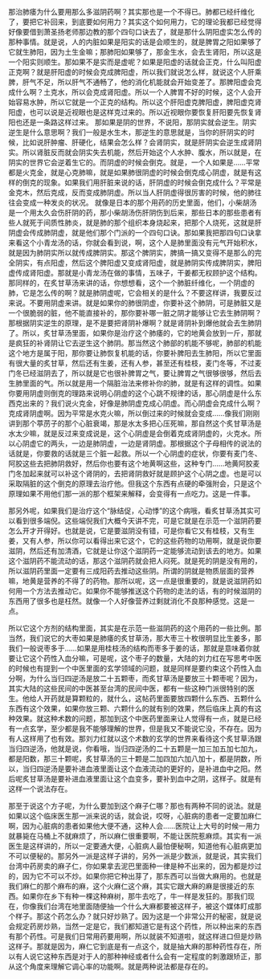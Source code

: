 那治肺痿为什么要用那么多滋阴药啊？其实那也是一个不得已。肺都已经纤维化了，要把它补回来，到底要如何用力？其实这个如何用力，它的理论我都已经觉得好像要借到萧圣扬老师那边教的那个四句口诀去了，就是那什么阴阳虚实怎么传的那种事情。就是说，人的内脏如果是阳实的话是会顺生的，就是脾胃之阳如果够了它就生肺阳，因为土生金嘛；那肺阳如果够了，那金生水，会去生肾阳，所以这是一个阳实则顺生。那如果不是实而是虚呢？如果是阳虚的话就会正克，什么叫阳虚正克啊？就是肝阳虚的时候会克成脾阳虚，所以我们就说怎么样，就说这个人肝乘脾，肝气不足，所以肝气不通畅了，他的消化机能就会开始变差了。那脾阳虚会克成什么啊？土克水，所以会克成肾阳虚。所以一个人脾胃不好的时候，这个人会开始容易水肿，所以它就是一个正克的结构。所以这个肝阳虚克脾阳虚，脾阳虚克肾阳虚，也可以说是近视眼也是这样克过来的。所以近视眼你要恢复肝阳要先恢复肾阳也还是一条路这样过来。
那如果是阴的世界，不说阳，那阴实就会逆生。阴实逆生是什么意思啊？我们一般是水生木，那逆生的意思就是，当你的肝阴实的时候，比如说肝肿瘤、肝硬化，结果会怎么样？会肾阴实，就是肝阴实会逆生成肾阴实。所以肾脏反而就会阴实失去机能，然后开始这个人水肿、腹水，所以就是，在阴实的世界它会逆着生它的。而阴虚的时候会倒克。就是，一个人如果是……平常都是火克金，就是心克肺嘛，就是如果肺很阴虚的时候会倒克成心阴虚，就是有这样的倒克的现象。如果我们用肝脏来说的话，肝阴虚的时候会倒克成什么？平常是金克木，然后克成，反而变成肺阴虚。所以当人肝阴虚得很厉害的时候，他的肺往往会变成一种发炎的状况。
就像是日本的那个用药的历史里面，他们，小柴胡汤是一个用太久会伤肝阴的药，那小柴胡汤伤肝阴伤到后来，那些日本的那些患者有些人就死于间质性肺炎，就是肺的那个组织本身烧起来，把那个人烧死，这就是肝阴虚会传成肺阴虚，就是他们那个门派的一个四句口诀。那如果我把那四句口诀拿来看这个小青龙汤的话，你就会看到说，啊，这个人是肺里面没有元气开始积水，就是因为肺阴实所以就传成脾阴实。那这个脾阴实，脾搞一搞又变得不是那么的完全阴实，有点阳虚，然后这个脾阳虚又变成肾阳虚，就是肺阴实传成脾阴实，脾阳虚传成肾阳虚。那就是小青龙汤在做的事情，五味子，干姜都无权顾护这个结构。
那同样的，在炙甘草汤来讲的话，你想想看，这个一个肺脏纤维化，一个阴虚的肺，它是怎么传的啊？就是肺阴虚呢，它会相关的是什么？不要这样讲，我要反过来说。不要用阴虚来讲。就是如果你的肺很阴虚，你要补这个肺阴，可是肺脏又是一个很脆弱的脏，他不能直接补的，那你要补哪一脏之阴才能够让它去生肺阴啊？那根据阴实逆生的原理，是不是要把肾阴补爆啊？就是肾阴补到爆他就会去生肺阴了。所以，炙甘草汤里面，如果你是治疗这个肺痿的，它的地黄会放到一斤，那就是疯狂的补肾阴让它去逆生这个肺阴。那当然这个肺部的机能不够呢，肺部的机能这个地方是属于阳，那你要让肺恢复机能的话，你要补脾阳去生肺阳，所以它里面有很大量的炙甘草，然后还有生姜，还有人参，甚至还有桂枝，麦门冬等，不过麦门冬已经滋阴去了，所以就是它也很补脾胃之气，要让脾胃之气很够很够，然后去生肺里面的气。所以就是用一个隔脏治法来修补你的肺，就是有这样的调性。如果你要用阴虚则倒克的理路来说明心阴虚的这个心跳不规律的话，那心阴虚是什么东西克出来的？我们说火克金，好像是肺阴虚克成心阴虚。而心阴虚会克成什么啊？克成肾阴虚啊。因为平常是水克火嘛，所以倒过来的时候就会变成……像我们刚刚讲到那个葶苈子的那个心脏衰竭，那是水太多把心压死嘛，那自然这个炙甘草汤是水太少嘛，就是反过来变成说是，这个心阴虚是会倒着克成肾阴虚的，火克水。所以心阴虚它的两头，一边是肺阴虚，一边是肾阴虚。那根据这个子母相传的说法的话就是，你要救的话就是三个脏一起救。所以一个心阴虚的症状，你要有麦门冬、阿胶这些去把肺阴救好，然后你也要有这个地黄啊这些，这种专门……地黄阿胶麦门冬加起来就可以补这个肾阴的，去把肾阴救好就是顾护这个心阴之虚。也是可以采取隔脏的这个倒克的原理去治疗他。但我这个东西有点硬的牵强附会，只是这个原理如果不用他们那一派的那个框架来解释，会变得有一点吃力。这是一件事。

那另外呢，如果我们是治疗这个“脉结促，心动悸”的这个病哦，看炙甘草汤其实可以看到很多端倪。这些端倪我们大概今天讲不完，可是它就是在示范一个滋阴药要怎么开才开得好。也就是说，它是要滋阴没有错，可是你看它又有桂枝，又有生姜，又有人参，所以你可以看得出来它这个，它的这些药物的功用啊，就是说你要滋阴，然后还有加清酒，它就是让你这个滋阴药一定能够流动到该去的地方。如果这个滋阴药不能流动的话，那这个滋阴药就会把人闷死。就是死的阴是没有用的，所以滋阴药里面一定要有三成阳药去推动这些阴。所谓的阴就是物质层面的营养嘛，地黄是营养的不得了的药物。那所以呢，这一点是很重要的，就是说滋阴药如何用一个方法去推动它。如果你不能够推送这个药物的走法的话，有的时候滋阴的东西用了很多也是枉然。就像一个人好像营养过剩就消化不良那种感觉。这是一点。

所以它这个方剂的结构里面，其实是在示范一些滋阴药的这个用药的一些比例。那当然，我们说它的大枣如果是肺痿的炙甘草汤，那大枣三十枚很明显比生姜多，那我们一般说枣多于……如果是用桂枝汤的结构而枣多于姜的话，那就是意味着你就要让它这个药性入血分嘛，可是呢，这个枣子的数量，大陆的刘力红在写思考中医的时候也有提到一个中医里面的玄学领域的问题，就是同样是要约束这个药性入血分啊，为什么当归四逆汤是放二十五颗枣，而炙甘草汤是要放三十颗枣呢？因为，其实大陆的这些民间的中医甚至台湾的民间中医，都有一些这种门派很特别的医生。他给人开药就是算颗粒的，就什么，这帖药里面要放四颗什么东西、五颗什么东西有这个效果，如果你放三颗、六颗什么的就有别的效果，然后临床上真的有这种效果。就这种术数的问题，那加到这个中医药里面来让人觉得有一点，就是已经有一点玄学，至少都是我不能够理解的世界，但是我又不能说它没，不存在。因为有人这样用了也有效。那刘力红就以这个术数的玄学的世界来看待这个炙甘草汤跟当归四逆汤，他就是说，你看哦，当归四逆汤的二十五颗是一加三加五加七加九，都是阳数，那三十颗呢，炙甘草汤的三十颗是二加四加六加八加十，都是阴数，所以，当归四逆汤是要补进血液里面让这个血液流动的更好的，是补进血中之阳。然后呢炙甘草汤是要补进血液里面让这个血变多，要补到血中之阴，这样子。就是有这样一个说法存在。

那至于说这个方子呢，为什么要加到这个麻子仁哪？那也有两种不同的说法。就是如果以这个临床医生那一派来说的话，就会说，哎呀，心脏病的患者一定要加麻仁啊，因为心脏病的患者如果他大便不通，这种人会……医院让上大号的时候一用力就暴毙在马桶上不就麻烦了，所以麻仁很重要啊，不能让医院惹麻烦。其实有一派医生是这样讲的，所以一定要通大便，心脏病人最怕便秘啊，知道他有心脏病更加不可以便秘的。那另外一派是这样子讲的，另外一派是少数派，就是说，其实我们台湾中药房卖的麻子仁，你如果拿去泥巴里面种一律是种不出来的，因为都是炒过的，因为它不可以不炒。如果你把它种出芽了，那东西可以当做大麻用的。也就是我们麻仁的那个麻布的麻，这个火麻仁这个麻，其实它跟大麻的麻是很接近的东西。如果你在乡下有种一棵这种麻树，那牛去吃了，牛一样是发狂的。那我们现在，你像我们台湾在地里面随便抽一个什么大麻都要被这样子，被这个媒体盯成那个样子。那这个药怎么办？就只好炒熟了。因为这是一个非常公开的秘密，就是说会规定药房炒熟，当然一定是它，我们都知道它是有这个药性，所以种出来的东西有那个药性。可是我们日常用药要用啊，所以就装不知道啦，就这样进口但是炒熟这样子。那就是因为，麻仁它到底是有一点这个，就是抽大麻的那种药性存在，所以有人说它这种东西是对于人的那种神经或者什么会有一定程度的刺激跟矫正，那从这个角度来理解它调心率的功能啊。就是两种说法都是存在的。
